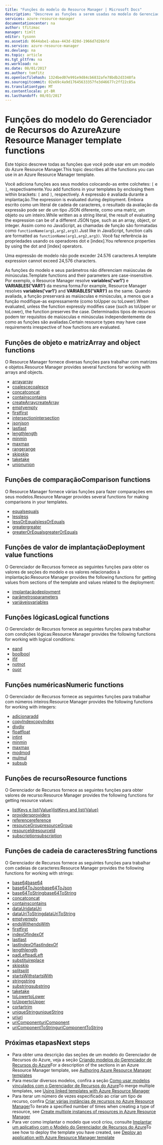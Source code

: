 ```yaml
---
title: "Funções do modelo do Resource Manager | Microsoft Docs"
description: "Descreve as funções a serem usadas no modelo do Gerenciador de Recursos do Azure para recuperar valores, trabalhar com cadeias de caracteres e numéricos e recuperar informações de implantação."
services: azure-resource-manager
documentationcenter: na
author: tfitzmac
manager: timlt
editor: tysonn
ms.assetid: 0644abe1-abaa-443d-820d-1966d7d26bfd
ms.service: azure-resource-manager
ms.devlang: na
ms.topic: article
ms.tgt_pltfrm: na
ms.workload: na
ms.date: 08/01/2017
ms.author: tomfitz
ms.openlocfilehash: 1324bed07e991e9d84cb6832afe78bdb2d3348fa
ms.sourcegitcommit: 02e69c4a9d17645633357fe3d46677c2ff22c85a
ms.translationtype: MT
ms.contentlocale: pt-BR
ms.lasthandoff: 08/03/2017
---
```

# <a name="azure-resource-manager-template-functions"></a><span data-ttu-id="57441-103">Funções do modelo do Gerenciador de Recursos do Azure</span><span class="sxs-lookup"><span data-stu-id="57441-103">Azure Resource Manager template functions</span></span>
<span data-ttu-id="57441-104">Este tópico descreve todas as funções que você pode usar em um modelo do Azure Resource Manager.</span><span class="sxs-lookup"><span data-stu-id="57441-104">This topic describes all the functions you can use in an Azure Resource Manager template.</span></span>

<span data-ttu-id="57441-105">Você adiciona funções aos seus modelos colocando-as entre colchetes: `[` e `]`, respectivamente.</span><span class="sxs-lookup"><span data-stu-id="57441-105">You add functions in your templates by enclosing them within brackets: `[` and `]`, respectively.</span></span> <span data-ttu-id="57441-106">A expressão é avaliada durante a implantação.</span><span class="sxs-lookup"><span data-stu-id="57441-106">The expression is evaluated during deployment.</span></span> <span data-ttu-id="57441-107">Embora escrito como um literal de cadeia de caracteres, o resultado da avaliação da expressão pode ser de um tipo JSON diferente, como uma matriz, um objeto ou um inteiro.</span><span class="sxs-lookup"><span data-stu-id="57441-107">While written as a string literal, the result of evaluating the expression can be of a different JSON type, such as an array, object, or integer.</span></span> <span data-ttu-id="57441-108">Assim como no JavaScript, as chamadas de função são formatadas como `functionName(arg1,arg2,arg3)`.</span><span class="sxs-lookup"><span data-stu-id="57441-108">Just like in JavaScript, function calls are formatted as `functionName(arg1,arg2,arg3)`.</span></span> <span data-ttu-id="57441-109">Você faz referência às propriedades usando os operadores dot e [index].</span><span class="sxs-lookup"><span data-stu-id="57441-109">You reference properties by using the dot and [index] operators.</span></span>

<span data-ttu-id="57441-110">Uma expressão de modelo não pode exceder 24.576 caracteres.</span><span class="sxs-lookup"><span data-stu-id="57441-110">A template expression cannot exceed 24,576 characters.</span></span>

<span data-ttu-id="57441-111">As funções do modelo e seus parâmetros não diferenciam maiúsculas de minúsculas.</span><span class="sxs-lookup"><span data-stu-id="57441-111">Template functions and their parameters are case-insensitive.</span></span> <span data-ttu-id="57441-112">Por exemplo, o Resource Manager resolve **variables('var1')** e **VARIABLES('VAR1')** da mesma forma.</span><span class="sxs-lookup"><span data-stu-id="57441-112">For example, Resource Manager resolves **variables('var1')** and **VARIABLES('VAR1')** as the same.</span></span> <span data-ttu-id="57441-113">Quando avaliada, a função preservará as maiúsculas e minúsculas, a menos que a função modifique-as expressamente (como toUpper ou toLower).</span><span class="sxs-lookup"><span data-stu-id="57441-113">When evaluated, unless the function expressly modifies case (such as toUpper or toLower), the function preserves the case.</span></span> <span data-ttu-id="57441-114">Determinados tipos de recursos podem ter requisitos de maiúsculas e minúsculas independentemente de como as funções são avaliadas.</span><span class="sxs-lookup"><span data-stu-id="57441-114">Certain resource types may have case requirements irrespective of how functions are evaluated.</span></span>

<a id="array" />
<a id="coalesce" />
<a id="concatarray" />
<a id="contains" />
<a id="createarray" />
<a id="empty" />
<a id="first" />
<a id="intersection" />
<a id="last" />
<a id="length" />
<a id="min" />
<a id="max" />
<a id="range" />
<a id="skip" />
<a id="take" />
<a id="union" />

## <a name="array-and-object-functions"></a><span data-ttu-id="57441-115">Funções de objeto e matriz</span><span class="sxs-lookup"><span data-stu-id="57441-115">Array and object functions</span></span>
<span data-ttu-id="57441-116">O Resource Manager fornece diversas funções para trabalhar com matrizes e objetos.</span><span class="sxs-lookup"><span data-stu-id="57441-116">Resource Manager provides several functions for working with arrays and objects.</span></span>

* [<span data-ttu-id="57441-117">array</span><span class="sxs-lookup"><span data-stu-id="57441-117">array</span></span>](resource-group-template-functions-array.md#array)
* [<span data-ttu-id="57441-118">coalesce</span><span class="sxs-lookup"><span data-stu-id="57441-118">coalesce</span></span>](resource-group-template-functions-array.md#coalesce)
* [<span data-ttu-id="57441-119">concat</span><span class="sxs-lookup"><span data-stu-id="57441-119">concat</span></span>](resource-group-template-functions-array.md#concat)
* [<span data-ttu-id="57441-120">contains</span><span class="sxs-lookup"><span data-stu-id="57441-120">contains</span></span>](resource-group-template-functions-array.md#contains)
* [<span data-ttu-id="57441-121">createArray</span><span class="sxs-lookup"><span data-stu-id="57441-121">createArray</span></span>](resource-group-template-functions-array.md#createarray)
* [<span data-ttu-id="57441-122">empty</span><span class="sxs-lookup"><span data-stu-id="57441-122">empty</span></span>](resource-group-template-functions-array.md#empty)
* [<span data-ttu-id="57441-123">first</span><span class="sxs-lookup"><span data-stu-id="57441-123">first</span></span>](resource-group-template-functions-array.md#first)
* [<span data-ttu-id="57441-124">intersection</span><span class="sxs-lookup"><span data-stu-id="57441-124">intersection</span></span>](resource-group-template-functions-array.md#intersection)
* [<span data-ttu-id="57441-125">json</span><span class="sxs-lookup"><span data-stu-id="57441-125">json</span></span>](resource-group-template-functions-array.md#json)
* [<span data-ttu-id="57441-126">last</span><span class="sxs-lookup"><span data-stu-id="57441-126">last</span></span>](resource-group-template-functions-array.md#last)
* [<span data-ttu-id="57441-127">length</span><span class="sxs-lookup"><span data-stu-id="57441-127">length</span></span>](resource-group-template-functions-array.md#length)
* [<span data-ttu-id="57441-128">min</span><span class="sxs-lookup"><span data-stu-id="57441-128">min</span></span>](resource-group-template-functions-array.md#min)
* [<span data-ttu-id="57441-129">max</span><span class="sxs-lookup"><span data-stu-id="57441-129">max</span></span>](resource-group-template-functions-array.md#max)
* [<span data-ttu-id="57441-130">range</span><span class="sxs-lookup"><span data-stu-id="57441-130">range</span></span>](resource-group-template-functions-array.md#range)
* [<span data-ttu-id="57441-131">skip</span><span class="sxs-lookup"><span data-stu-id="57441-131">skip</span></span>](resource-group-template-functions-array.md#skip)
* [<span data-ttu-id="57441-132">take</span><span class="sxs-lookup"><span data-stu-id="57441-132">take</span></span>](resource-group-template-functions-array.md#take)
* [<span data-ttu-id="57441-133">union</span><span class="sxs-lookup"><span data-stu-id="57441-133">union</span></span>](resource-group-template-functions-array.md#union)

<a id="equals" />
<a id="less" />
<a id="lessorequals" />
<a id="greater" />
<a id="greaterorequals" />

## <a name="comparison-functions"></a><span data-ttu-id="57441-134">Funções de comparação</span><span class="sxs-lookup"><span data-stu-id="57441-134">Comparison functions</span></span>
<span data-ttu-id="57441-135">O Resource Manager fornece várias funções para fazer comparações em seus modelos.</span><span class="sxs-lookup"><span data-stu-id="57441-135">Resource Manager provides several functions for making comparisons in your templates.</span></span>

* [<span data-ttu-id="57441-136">equals</span><span class="sxs-lookup"><span data-stu-id="57441-136">equals</span></span>](resource-group-template-functions-comparison.md#equals)
* [<span data-ttu-id="57441-137">less</span><span class="sxs-lookup"><span data-stu-id="57441-137">less</span></span>](resource-group-template-functions-comparison.md#less)
* [<span data-ttu-id="57441-138">lessOrEquals</span><span class="sxs-lookup"><span data-stu-id="57441-138">lessOrEquals</span></span>](resource-group-template-functions-comparison.md#lessorequals)
* [<span data-ttu-id="57441-139">greater</span><span class="sxs-lookup"><span data-stu-id="57441-139">greater</span></span>](resource-group-template-functions-comparison.md#greater)
* [<span data-ttu-id="57441-140">greaterOrEquals</span><span class="sxs-lookup"><span data-stu-id="57441-140">greaterOrEquals</span></span>](resource-group-template-functions-comparison.md#greaterorequals)

<a id="deployment" />
<a id="parameters" />
<a id="variables" />

## <a name="deployment-value-functions"></a><span data-ttu-id="57441-141">Funções de valor de implantação</span><span class="sxs-lookup"><span data-stu-id="57441-141">Deployment value functions</span></span>
<span data-ttu-id="57441-142">O Gerenciador de Recursos fornece as seguintes funções para obter os valores de seções do modelo e os valores relacionados à implantação:</span><span class="sxs-lookup"><span data-stu-id="57441-142">Resource Manager provides the following functions for getting values from sections of the template and values related to the deployment:</span></span>

* [<span data-ttu-id="57441-143">implantação</span><span class="sxs-lookup"><span data-stu-id="57441-143">deployment</span></span>](resource-group-template-functions-deployment.md#deployment)
* [<span data-ttu-id="57441-144">parâmetros</span><span class="sxs-lookup"><span data-stu-id="57441-144">parameters</span></span>](resource-group-template-functions-deployment.md#parameters)
* [<span data-ttu-id="57441-145">variáveis</span><span class="sxs-lookup"><span data-stu-id="57441-145">variables</span></span>](resource-group-template-functions-deployment.md#variables)

<a id="add" />
<a id="copyindex" />
<a id="div" />
<a id="float" />
<a id="int" />
<a id="minint" />
<a id="maxint" />
<a id="mod" />
<a id="mul" />
<a id="sub" />

## <a name="logical-functions"></a><span data-ttu-id="57441-146">Funções lógicas</span><span class="sxs-lookup"><span data-stu-id="57441-146">Logical functions</span></span>
<span data-ttu-id="57441-147">O Gerenciador de Recursos fornece as seguintes funções para trabalhar com condições lógicas:</span><span class="sxs-lookup"><span data-stu-id="57441-147">Resource Manager provides the following functions for working with logical conditions:</span></span>

* [<span data-ttu-id="57441-148">e</span><span class="sxs-lookup"><span data-stu-id="57441-148">and</span></span>](resource-group-template-functions-logical.md#and)
* [<span data-ttu-id="57441-149">bool</span><span class="sxs-lookup"><span data-stu-id="57441-149">bool</span></span>](resource-group-template-functions-logical.md#bool)
* [<span data-ttu-id="57441-150">if</span><span class="sxs-lookup"><span data-stu-id="57441-150">if</span></span>](resource-group-template-functions-logical.md#if)
* [<span data-ttu-id="57441-151">not</span><span class="sxs-lookup"><span data-stu-id="57441-151">not</span></span>](resource-group-template-functions-logical.md#not)
* [<span data-ttu-id="57441-152">ou</span><span class="sxs-lookup"><span data-stu-id="57441-152">or</span></span>](resource-group-template-functions-logical.md#or)

## <a name="numeric-functions"></a><span data-ttu-id="57441-153">Funções numéricas</span><span class="sxs-lookup"><span data-stu-id="57441-153">Numeric functions</span></span>
<span data-ttu-id="57441-154">O Gerenciador de Recursos fornece as seguintes funções para trabalhar com números inteiros:</span><span class="sxs-lookup"><span data-stu-id="57441-154">Resource Manager provides the following functions for working with integers:</span></span>

* [<span data-ttu-id="57441-155">adicionar</span><span class="sxs-lookup"><span data-stu-id="57441-155">add</span></span>](resource-group-template-functions-numeric.md#add)
* [<span data-ttu-id="57441-156">copyIndex</span><span class="sxs-lookup"><span data-stu-id="57441-156">copyIndex</span></span>](resource-group-template-functions-numeric.md#copyindex)
* [<span data-ttu-id="57441-157">div</span><span class="sxs-lookup"><span data-stu-id="57441-157">div</span></span>](resource-group-template-functions-numeric.md#div)
* [<span data-ttu-id="57441-158">float</span><span class="sxs-lookup"><span data-stu-id="57441-158">float</span></span>](resource-group-template-functions-numeric.md#float)
* [<span data-ttu-id="57441-159">int</span><span class="sxs-lookup"><span data-stu-id="57441-159">int</span></span>](resource-group-template-functions-numeric.md#int)
* [<span data-ttu-id="57441-160">min</span><span class="sxs-lookup"><span data-stu-id="57441-160">min</span></span>](resource-group-template-functions-numeric.md#min)
* [<span data-ttu-id="57441-161">max</span><span class="sxs-lookup"><span data-stu-id="57441-161">max</span></span>](resource-group-template-functions-numeric.md#max)
* [<span data-ttu-id="57441-162">mod</span><span class="sxs-lookup"><span data-stu-id="57441-162">mod</span></span>](resource-group-template-functions-numeric.md#mod)
* [<span data-ttu-id="57441-163">mul</span><span class="sxs-lookup"><span data-stu-id="57441-163">mul</span></span>](resource-group-template-functions-numeric.md#mul)
* [<span data-ttu-id="57441-164">sub</span><span class="sxs-lookup"><span data-stu-id="57441-164">sub</span></span>](resource-group-template-functions-numeric.md#sub)

<a id="listkeys" />
<a id="list" />
<a id="providers" />
<a id="reference" />
<a id="resourcegroup" />
<a id="resourceid" />
<a id="subscription" />

## <a name="resource-functions"></a><span data-ttu-id="57441-165">Funções de recurso</span><span class="sxs-lookup"><span data-stu-id="57441-165">Resource functions</span></span>
<span data-ttu-id="57441-166">O Gerenciador de Recursos fornece as seguintes funções para obter valores de recurso:</span><span class="sxs-lookup"><span data-stu-id="57441-166">Resource Manager provides the following functions for getting resource values:</span></span>

* [<span data-ttu-id="57441-167">listKeys e list{Value}</span><span class="sxs-lookup"><span data-stu-id="57441-167">listKeys and list{Value}</span></span>](resource-group-template-functions-resource.md#listkeys)
* [<span data-ttu-id="57441-168">providers</span><span class="sxs-lookup"><span data-stu-id="57441-168">providers</span></span>](resource-group-template-functions-resource.md#providers)
* [<span data-ttu-id="57441-169">reference</span><span class="sxs-lookup"><span data-stu-id="57441-169">reference</span></span>](resource-group-template-functions-resource.md#reference)
* [<span data-ttu-id="57441-170">resourceGroup</span><span class="sxs-lookup"><span data-stu-id="57441-170">resourceGroup</span></span>](resource-group-template-functions-resource.md#resourcegroup)
* [<span data-ttu-id="57441-171">resourceId</span><span class="sxs-lookup"><span data-stu-id="57441-171">resourceId</span></span>](resource-group-template-functions-resource.md#resourceid)
* [<span data-ttu-id="57441-172">subscription</span><span class="sxs-lookup"><span data-stu-id="57441-172">subscription</span></span>](resource-group-template-functions-resource.md#subscription)

<a id="base64" />
<a id="base64tojson" />
<a id="base64tostring" />
<a id="concat" />
<a id="containsstring" />
<a id="datauri" />
<a id="datauritostring" />
<a id="emptystring" />
<a id="endswith" />
<a id="firststring" />
<a id="indexof" />
<a id="laststring" />
<a id="lastindexof" />
<a id="lengthstring" />
<a id="padleft" />
<a id="replace" />
<a id="skipstring" />
<a id="split" />
<a id="startswith" />
<a id="string" />
<a id="substring" />
<a id="takestring" />
<a id="tolower" />
<a id="toupper" />
<a id="trim" />
<a id="uniquestring" />
<a id="uri" />
<a id="uricomponent" />
<a id="uricomponenttostring" />

## <a name="string-functions"></a><span data-ttu-id="57441-173">Funções de cadeia de caracteres</span><span class="sxs-lookup"><span data-stu-id="57441-173">String functions</span></span>
<span data-ttu-id="57441-174">O Gerenciador de Recursos fornece as seguintes funções para trabalhar com cadeias de caracteres:</span><span class="sxs-lookup"><span data-stu-id="57441-174">Resource Manager provides the following functions for working with strings:</span></span>

* [<span data-ttu-id="57441-175">base64</span><span class="sxs-lookup"><span data-stu-id="57441-175">base64</span></span>](resource-group-template-functions-string.md#base64)
* [<span data-ttu-id="57441-176">base64ToJson</span><span class="sxs-lookup"><span data-stu-id="57441-176">base64ToJson</span></span>](resource-group-template-functions-string.md#base64tojson)
* [<span data-ttu-id="57441-177">base64ToString</span><span class="sxs-lookup"><span data-stu-id="57441-177">base64ToString</span></span>](resource-group-template-functions-string.md#base64tostring)
* [<span data-ttu-id="57441-178">concat</span><span class="sxs-lookup"><span data-stu-id="57441-178">concat</span></span>](resource-group-template-functions-string.md#concat)
* [<span data-ttu-id="57441-179">contains</span><span class="sxs-lookup"><span data-stu-id="57441-179">contains</span></span>](resource-group-template-functions-string.md#contains)
* [<span data-ttu-id="57441-180">dataUri</span><span class="sxs-lookup"><span data-stu-id="57441-180">dataUri</span></span>](resource-group-template-functions-string.md#datauri)
* [<span data-ttu-id="57441-181">dataUriToString</span><span class="sxs-lookup"><span data-stu-id="57441-181">dataUriToString</span></span>](resource-group-template-functions-string.md#datauritostring)
* [<span data-ttu-id="57441-182">empty</span><span class="sxs-lookup"><span data-stu-id="57441-182">empty</span></span>](resource-group-template-functions-string.md#empty)
* [<span data-ttu-id="57441-183">endsWith</span><span class="sxs-lookup"><span data-stu-id="57441-183">endsWith</span></span>](resource-group-template-functions-string.md#endswith)
* [<span data-ttu-id="57441-184">first</span><span class="sxs-lookup"><span data-stu-id="57441-184">first</span></span>](resource-group-template-functions-string.md#first)
* [<span data-ttu-id="57441-185">indexOf</span><span class="sxs-lookup"><span data-stu-id="57441-185">indexOf</span></span>](resource-group-template-functions-string.md#indexof)
* [<span data-ttu-id="57441-186">last</span><span class="sxs-lookup"><span data-stu-id="57441-186">last</span></span>](resource-group-template-functions-string.md#last)
* [<span data-ttu-id="57441-187">lastIndexOf</span><span class="sxs-lookup"><span data-stu-id="57441-187">lastIndexOf</span></span>](resource-group-template-functions-string.md#lastindexof)
* [<span data-ttu-id="57441-188">length</span><span class="sxs-lookup"><span data-stu-id="57441-188">length</span></span>](resource-group-template-functions-string.md#length)
* [<span data-ttu-id="57441-189">padLeft</span><span class="sxs-lookup"><span data-stu-id="57441-189">padLeft</span></span>](resource-group-template-functions-string.md#padleft)
* [<span data-ttu-id="57441-190">substitui</span><span class="sxs-lookup"><span data-stu-id="57441-190">replace</span></span>](resource-group-template-functions-string.md#replace)
* [<span data-ttu-id="57441-191">skip</span><span class="sxs-lookup"><span data-stu-id="57441-191">skip</span></span>](resource-group-template-functions-string.md#skip)
* [<span data-ttu-id="57441-192">split</span><span class="sxs-lookup"><span data-stu-id="57441-192">split</span></span>](resource-group-template-functions-string.md#split)
* [<span data-ttu-id="57441-193">startsWith</span><span class="sxs-lookup"><span data-stu-id="57441-193">startsWith</span></span>](resource-group-template-functions-string.md#startswith)
* [<span data-ttu-id="57441-194">string</span><span class="sxs-lookup"><span data-stu-id="57441-194">string</span></span>](resource-group-template-functions-string.md#string)
* [<span data-ttu-id="57441-195">substring</span><span class="sxs-lookup"><span data-stu-id="57441-195">substring</span></span>](resource-group-template-functions-string.md#substring)
* [<span data-ttu-id="57441-196">take</span><span class="sxs-lookup"><span data-stu-id="57441-196">take</span></span>](resource-group-template-functions-string.md#take)
* [<span data-ttu-id="57441-197">toLower</span><span class="sxs-lookup"><span data-stu-id="57441-197">toLower</span></span>](resource-group-template-functions-string.md#tolower)
* [<span data-ttu-id="57441-198">toUpper</span><span class="sxs-lookup"><span data-stu-id="57441-198">toUpper</span></span>](resource-group-template-functions-string.md#toupper)
* [<span data-ttu-id="57441-199">cortar</span><span class="sxs-lookup"><span data-stu-id="57441-199">trim</span></span>](resource-group-template-functions-string.md#trim)
* [<span data-ttu-id="57441-200">uniqueString</span><span class="sxs-lookup"><span data-stu-id="57441-200">uniqueString</span></span>](resource-group-template-functions-string.md#uniquestring)
* [<span data-ttu-id="57441-201">uri</span><span class="sxs-lookup"><span data-stu-id="57441-201">uri</span></span>](resource-group-template-functions-string.md#uri)
* [<span data-ttu-id="57441-202">uriComponent</span><span class="sxs-lookup"><span data-stu-id="57441-202">uriComponent</span></span>](resource-group-template-functions-string.md#uricomponent)
* [<span data-ttu-id="57441-203">uriComponentToString</span><span class="sxs-lookup"><span data-stu-id="57441-203">uriComponentToString</span></span>](resource-group-template-functions-string.md#uricomponenttostring)


## <a name="next-steps"></a><span data-ttu-id="57441-204">Próximas etapas</span><span class="sxs-lookup"><span data-stu-id="57441-204">Next steps</span></span>
* <span data-ttu-id="57441-205">Para obter uma descrição das seções de um modelo do Gerenciador de Recursos do Azure, veja a seção [Criando modelos do Gerenciador de Recursos do Azure](resource-group-authoring-templates.md)</span><span class="sxs-lookup"><span data-stu-id="57441-205">For a description of the sections in an Azure Resource Manager template, see [Authoring Azure Resource Manager templates](resource-group-authoring-templates.md)</span></span>
* <span data-ttu-id="57441-206">Para mesclar diversos modelos, confira a seção [Como usar modelos vinculados com o Gerenciador de Recursos do Azure](resource-group-linked-templates.md)</span><span class="sxs-lookup"><span data-stu-id="57441-206">To merge multiple templates, see [Using linked templates with Azure Resource Manager](resource-group-linked-templates.md)</span></span>
* <span data-ttu-id="57441-207">Para iterar um número de vezes especificado ao criar um tipo de recurso, confira [Criar várias instâncias de recursos no Azure Resource Manager](resource-group-create-multiple.md)</span><span class="sxs-lookup"><span data-stu-id="57441-207">To iterate a specified number of times when creating a type of resource, see [Create multiple instances of resources in Azure Resource Manager](resource-group-create-multiple.md)</span></span>
* <span data-ttu-id="57441-208">Para ver como implantar o modelo que você criou, consulte [Implantar um aplicativo com o Modelo do Gerenciador de Recursos do Azure](resource-group-template-deploy.md)</span><span class="sxs-lookup"><span data-stu-id="57441-208">To see how to deploy the template you have created, see [Deploy an application with Azure Resource Manager template](resource-group-template-deploy.md)</span></span>

